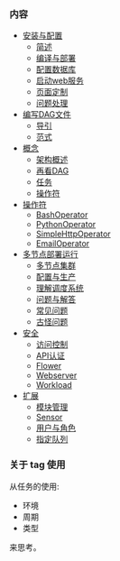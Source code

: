 
### 内容

* [安装与配置](ch01)
    * [简述](ch01/00_简述.md)
    * [编译与部署](ch01/01_编译与部署.md)
    * [配置数据库](ch01/02_配置数据库.md)
    * [启动web服务](ch01/03_启动web服务.md)
    * [页面定制](ch01/04_页面定制.md)
    * [问题处理](ch01/05_问题处理.md)
* [编写DAG文件](ch02)
    * [导引](ch02/01_导引.md)
    * [范式](ch02/02_范式.md)
* [概念](ch03)
    * [架构概述](ch03/01_架构概述.md)
    * [再看DAG](ch03/02_再看DAG.md)
    * [任务](ch03/03_任务.md)
    * [操作符](ch03/04_操作符.md)
* [操作符](ch04)
    * [BashOperator](ch04/01_BashOperator.md)
    * [PythonOperator](ch04/02_PythonOperator.md)
    * [SimpleHttpOperator](ch04/03_SimpleHttpOperator.md)
    * [EmailOperator](ch04/04_EmailOperator.md)
* [多节点部署运行](ch05)
    * [多节点集群](ch05/01_多节点集群.md)
    * [配置与生产](ch05/02_配置与生产.md)
    * [理解调度系统](ch05/03_理解调度系统.md)
    * [问题与解答](ch05/04_问题与解答.md)
    * [常见问题](ch05/05_常见问题.md)
    * [古怪问题](ch05/06_古怪问题.md)
* [安全](ch06)
    * [访问控制](ch06/01_访问控制.md)
    * [API认证](ch06/02_API认证.md)
    * [Flower](ch06/03_Flower.md)
    * [Webserver](ch06/04_Webserver.md)
    * [Workload](ch06/05_Workload.md)
* [扩展](ch07)
    * [模块管理](ch07/01_模块管理.md)
    * [Sensor](ch07/02_sensor.md)
    * [用户与角色](ch07/03_用户与角色.md)
    * [指定队列](ch07/04_指定队列.md)

### 关于 tag 使用

从任务的使用:

- 环境
- 周期
- 类型

来思考。
